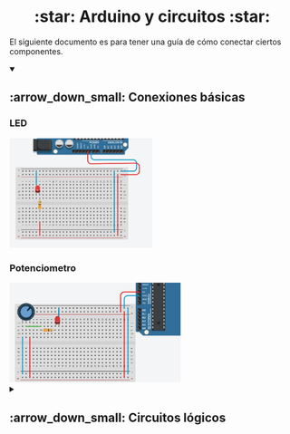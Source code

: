 <h1 align="center">:star: Arduino y circuitos :star:</h1>

El siguiente documento es para tener una guía de cómo conectar ciertos componentes.

<details open> <!-- Para conexiones básicas-->
  <summary><h2> :arrow_down_small: Conexiones básicas</h2></summary>

<h3> LED</h3>
<img src="img/conexionLED.png" alt="Conexión de led" width="50%">

<h3>Potenciometro</h3>
<img src="img/conexionPotenciometro.png" alt="Conexión de led" width="60%"> 

</details>



<details> <!-- Para los circuitos lógicos-->
  <summary><h2> :arrow_down_small: Circuitos lógicos</h2></summary>

<h3> 74ls04 (NOT)</h3>
<p>Nota: En la imagen se muestra un botón de doble puente, pero se conectó de tal manera para simular un botón de un solo puente.</p>
<!-- Para los circuitos lógicos
<img src="img/74ls04.png" alt="Conexión 74ls04" width="80%"> 
<img align="right" src="img/74ls04_NOT.png" alt="Conexión 74ls08" width="50%">
-->
<table> <tbody> <tr> <td> <img
src="img/74ls04.png" alt="git"  width="650px"  />
</td> <td> 
<img src="img/74ls04_NOT.png"
alt="Ubuntu"  width="350px"  /></a> </td> </tr> </tbody> </table>

<br>

<h3> 74ls08 (AND)</h3>
<p>Nota: Se pondrá el botón como la conexión anterior par simular un botón con dos terminales.</p>
<table> <tbody> <tr> <td> <img
src="img/74ls08_AND.png" alt="Conexión 74ls08"  width="650px"  />
</td> <td> 
<img src="img/74ls08_AND_2.png"
alt="Funcionamiento 74ls08"  width="350px"  /></a> </td> </tr> </tbody> </table>

<h3> 74ls32 (OR)</h3>
<p>Nota: Todos los botones pueden ser sustituidos por un Switch.</p>
<table> <tbody> <tr> <td> <img
src="img/74ls32_OR.png" alt="Conexión 74ls32"  width="650px"  />
</td> <td> 
<img src="img/74ls32_OR_Funcionamiento.png"
alt="Funcionamiento 74ls32"  width="400px"  /></a> </td> </tr> </tbody> </table>

</details>

  
